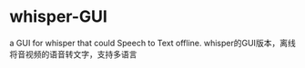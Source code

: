 # whisper-GUI
a GUI for whisper that could Speech to Text offline. whisper的GUI版本，离线将音视频的语音转文字，支持多语言
